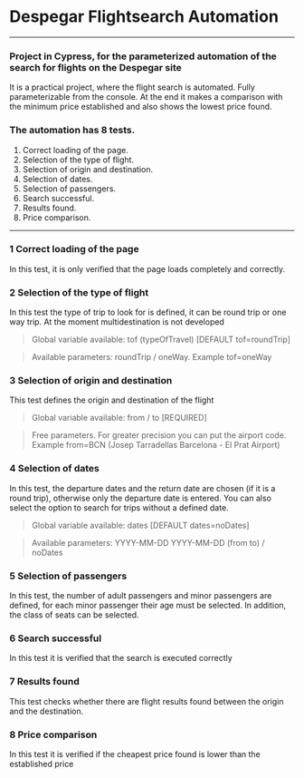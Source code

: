 # Despegar Flightsearch Automation
***
### Project in Cypress, for the parameterized automation of the search for flights on the Despegar site

It is a practical project, where the flight search is automated. Fully parameterizable from the console.
At the end it makes a comparison with the minimum price established and also shows the lowest price found.

###  The automation has 8 tests.
1. Correct loading of the page.
2. Selection of the type of flight.
3. Selection of origin and destination.
4. Selection of dates.
5. Selection of passengers.
6. Search successful.
7. Results found.
8. Price comparison.

***

### 1 Correct loading of the page
In this test, it is only verified that the page loads completely and correctly.

### 2 Selection of the type of flight
In this test the type of trip to look for is defined, it can be round trip or one way trip.
At the moment multidestination is not developed
>Global variable available: tof (typeOfTravel) [DEFAULT tof=roundTrip]

> Available parameters: roundTrip / oneWay.    Example tof=oneWay

### 3 Selection of origin and destination
This test defines the origin and destination of the flight
>Global variable available: from / to [REQUIRED]

> Free parameters. For greater precision you can put the airport code.   Example from=BCN (Josep Tarradellas Barcelona - El Prat Airport)

### 4 Selection of dates
In this test, the departure dates and the return date are chosen (if it is a round trip), otherwise only the departure date is entered. You can also select the option to search for trips without a defined date.
>Global variable available: dates [DEFAULT dates=noDates]

> Available parameters: YYYY-MM-DD YYYY-MM-DD (from to) / noDates

### 5 Selection of passengers
In this test, the number of adult passengers and minor passengers are defined, for each minor passenger their age must be selected. In addition, the class of seats can be selected.

### 6 Search successful
In this test it is verified that the search is executed correctly

### 7 Results found
This test checks whether there are flight results found between the origin and the destination.

### 8 Price comparison
In this test it is verified if the cheapest price found is lower than the established price

